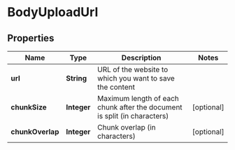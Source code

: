 

# BodyUploadUrl


## Properties

| Name | Type | Description | Notes |
|------------ | ------------- | ------------- | -------------|
|**url** | **String** | URL of the website to which you want to save the content |  |
|**chunkSize** | **Integer** | Maximum length of each chunk after the document is split (in characters) |  [optional] |
|**chunkOverlap** | **Integer** | Chunk overlap (in characters) |  [optional] |



